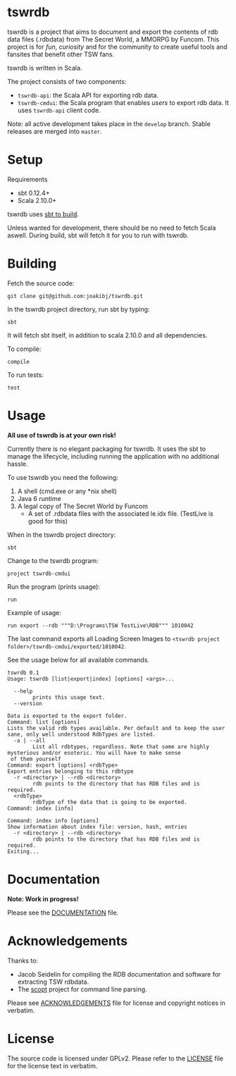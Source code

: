 tswrdb
======

tswrdb is a project that aims to document and export the contents of rdb data files (.rdbdata) from The Secret World, a MMORPG by Funcom. This project is for *fun*, *curiosity* and for the community to create useful tools and fansites that benefit other TSW fans.

tswrdb is written in Scala.

The project consists of two components:

* `tswrdb-api`: the Scala API for exporting rdb data.
* `tswrdb-cmdui`: the Scala program that enables *users* to export rdb data. It uses `tswrdb-api` client code.

Note: all active development takes place in the `develop` branch. Stable releases are merged into `master`.

Setup
==========

Requirements
* sbt 0.12.4+
* Scala 2.10.0+

tswrdb uses [sbt to build](http://www.scala-sbt.org/release/docs/Getting-Started/Setup.html).

Unless wanted for development, there should be no need to fetch Scala aswell. During build, sbt will fetch it for you to run with tswrdb.

Building
========

Fetch the source code:

    git clone git@github.com:joakibj/tswrdb.git

In the tswrdb project directory, run sbt by typing:

    sbt

It will fetch sbt itself, in addition to scala 2.10.0 and all dependencies.

To compile:

    compile

To run tests:

    test

Usage
=====

**All use of tswrdb is at your own risk!**

Currently there is no elegant packaging for tswrdb. It uses the sbt to manage the lifecycle, including running the application with no additional hassle.

To use tswrdb you need the following:

1. A shell (cmd.exe or any *nix shell)
2. Java 6 runtime
3. A legal copy of The Secret World by Funcom
    * A set of .rdbdata files with the associated le.idx file. (TestLive is good for this)

When in the tswrdb project directory:

    sbt

Change to the tswrdb program:

    project tswrdb-cmdui

Run the program (prints usage):

    run

Example of usage:

    run export --rdb """D:\Programs\TSW TestLive\RDB""" 1010042

The last command exports all Loading Screen Images to ``<tswrdb project folder>/tswrdb-cmdui/exported/1010042``.

See the usage below for all available commands.

```
tswrdb 0.1
Usage: tswrdb [list|export|index] [options] <args>...

  --help
        prints this usage text.
  --version

Data is exported to the export folder.
Command: list [options]
Lists the valid rdb types available. Per default and to keep the user sane, only well understood RdbTypes are listed.
  -a | --all
        List all rdbtypes, regardless. Note that some are highly mysterious and/or esoteric. You will have to make sense
 of them yourself
Command: export [options] <rdbType>
Export entries belonging to this rdbtype
  -r <directory> | --rdb <directory>
        rdb points to the directory that has RDB files and is required.
  <rdbType>
        rdbType of the data that is going to be exported.
Command: index [info]

Command: index info [options]
Show information about index file: version, hash, entries
  -r <directory> | --rdb <directory>
        rdb points to the directory that has RDB files and is required.
Exiting...
```

Documentation
=============
**Note: Work in progress!**

Please see the [DOCUMENTATION](docs/DOCUMENTATION.md) file.

Acknowledgements
================

Thanks to:

* Jacob Seidelin for compiling the RDB documentation and software for extracting TSW rdbdata.
* The [scopt](https://github.com/scopt/scopt) project for command line parsing.

Please see [ACKNOWLEDGEMENTS](docs/ACKNOWLEDGEMENTS.md) file for license and copyright notices in verbatim.

License
=======

The source code is licensed under GPLv2. Please refer to the [LICENSE](LICENSE) file for the license text in verbatim.
